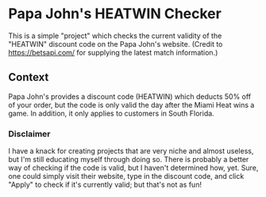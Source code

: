 # Papa John's HEATWIN Checker
This is a simple "project" which checks the current validity of the "HEATWIN" discount code on the Papa John's website. (Credit to https://betsapi.com/ for supplying the latest match information.)

## Context
Papa John's provides a discount code (HEATWIN) which deducts 50% off of your order, but the code is only valid the day after the Miami Heat wins a game. In addition, it only applies to customers in South Florida.

### Disclaimer
I have a knack for creating projects that are very niche and almost useless, but I'm still educating myself through doing so. There is probably a better way of checking if the code is valid, but I haven't determined how, yet. Sure, one could simply visit their website, type in the discount code, and click "Apply" to check if it's currently valid; but that's not as fun!